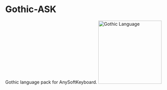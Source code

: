 # Gothic-ASK
Gothic language pack for AnySoftKeyboard.
<a href="https://en.wikipedia.org/wiki/Gothic_language"><img alt="Gothic Language" src="https://upload.wikimedia.org/wikipedia/commons/b/b5/Gothic_flag.svg" height="200pt"/></a>
